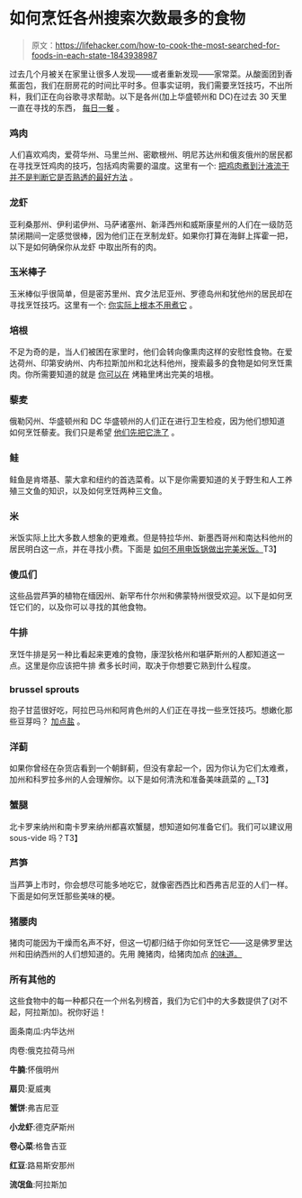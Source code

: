 # 如何烹饪各州搜索次数最多的食物

> 原文：<https://lifehacker.com/how-to-cook-the-most-searched-for-foods-in-each-state-1843938987>

过去几个月被关在家里让很多人发现——或者重新发现——家常菜。从酸面团到香蕉面包，我们在厨房花的时间比平时多。但事实证明，我们需要烹饪技巧，不出所料，我们正在向谷歌寻求帮助。以下是各州(加上华盛顿州和 DC)在过去 30 天里一直在寻找的东西， [每日一餐](https://www.thedailymeal.com/cook/most-searched-coronavirus-cooking-tips-america) 。



### 鸡肉

人们喜欢鸡肉，爱荷华州、马里兰州、密歇根州、明尼苏达州和俄亥俄州的居民都在寻找烹饪鸡肉的技巧，包括鸡肉需要的温度。这里有一个: [把鸡肉煮到汁液流干并不是判断它是否熟透的最好方法](https://skillet.lifehacker.com/cooking-until-the-juices-run-clear-is-a-bad-way-to-tell-1789754930) 。

### 龙虾

亚利桑那州、伊利诺伊州、马萨诸塞州、新泽西州和威斯康星州的人们在一级防范禁闭期间一定感觉很棒，因为他们正在烹制龙虾。如果你打算在海鲜上挥霍一把，以下是如何确保你从龙虾 中取出所有的肉。

### 玉米棒子

玉米棒似乎很简单，但是密苏里州、宾夕法尼亚州、罗德岛州和犹他州的居民却在寻找烹饪技巧。这里有一个: [你实际上根本不用煮它](https://skillet.lifehacker.com/you-know-you-dont-have-to-cook-corn-right-1797841831) 。

### 培根

不足为奇的是，当人们被困在家里时，他们会转向像熏肉这样的安慰性食物。在爱达荷州、印第安纳州、内布拉斯加州和北达科他州，搜索最多的食物是如何烹饪熏肉。你所需要知道的就是 [你可以在](https://lifehacker.com/ditch-the-skillet-fire-up-your-oven-to-cook-perfect-ba-5711834) 烤箱里烤出完美的培根。

### 藜麦

俄勒冈州、华盛顿州和 DC 华盛顿州的人们正在进行卫生检疫，因为他们想知道如何烹饪藜麦。我们只是希望 [他们先把它洗了](https://skillet.lifehacker.com/why-you-should-wash-quinoa-before-cooking-1789192609#!) 。

### 鲑

鲑鱼是肯塔基、蒙大拿和纽约的首选菜肴。以下是你需要知道的关于野生和人工养殖三文鱼的知识，以及如何烹饪两种三文鱼。

### 米

米饭实际上比大多数人想象的更难煮。但是特拉华州、新墨西哥州和南达科他州的居民明白这一点，并在寻找小费。下面是 [如何不用电饭锅做出完美米饭。](https://skillet.lifehacker.com/how-to-make-perfect-rice-without-a-rice-cooker-1797512749)T3】

### 傻瓜们

这些品尝芦笋的植物在缅因州、新罕布什尔州和佛蒙特州很受欢迎。以下是如何烹饪它们的，以及你可以寻找的其他食物。

### 牛排

烹饪牛排是另一种比看起来更难的食物，康涅狄格州和堪萨斯州的人都知道这一点。这里是你应该把牛排 煮多长时间，取决于你想要它熟到什么程度。

### brussel sprouts

抱子甘蓝很好吃，阿拉巴马州和阿肯色州的人们正在寻找一些烹饪技巧。想嫩化那些豆芽吗？ [加点盐](https://skillet.lifehacker.com/tenderize-tough-brussels-sprouts-with-a-little-salt-1790774414) 。

### 洋蓟

如果你曾经在杂货店看到一个朝鲜蓟，但没有拿起一个，因为你认为它们太难煮，加州和科罗拉多州的人会理解你。以下是如何清洗和准备美味蔬菜的 [。](https://lifehacker.com/the-fastest-way-to-clean-and-prep-an-artichoke-1564409925)T3】

### 蟹腿

北卡罗来纳州和南卡罗来纳州都喜欢蟹腿，想知道如何准备它们。我们可以建议用 sous-vide 吗？T3】

### 芦笋

当芦笋上市时，你会想尽可能多地吃它，就像密西西比和西弗吉尼亚的人们一样。下面是如何烹饪那些美味的梗。

### 猪腰肉

猪肉可能因为干燥而名声不好，但这一切都归结于你如何烹饪它——这是佛罗里达州和田纳西州的人们想知道的。先用 腌猪肉，给猪肉加点 [的味道。](https://lifehacker.com/asparagus-is-in-season-heres-what-you-should-do-with-i-1795076110)

### 所有其他的

这些食物中的每一种都只在一个州名列榜首，我们为它们中的大多数提供了(对不起，阿拉斯加)。祝你好运！

面条南瓜:内华达州

肉卷:俄克拉荷马州

**牛腩**:怀俄明州

**扇贝**:夏威夷

**蟹饼**:弗吉尼亚

**小龙虾**:德克萨斯州

**卷心菜**:格鲁吉亚

**红豆**:路易斯安那州

**流氓鱼**:阿拉斯加